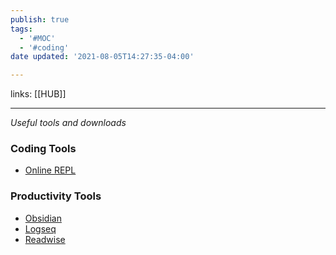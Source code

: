 ```yaml
---
publish: true
tags:
  - '#MOC'
  - '#coding'
date updated: '2021-08-05T14:27:35-04:00'

---
```


links: [[HUB]]

---

_Useful tools and downloads_

### Coding Tools

- [Online REPL](https://repl.it/)

### Productivity Tools

- [Obsidian](https://obsidian.md)
- [Logseq](https://logseq.com)
- [Readwise](https://readwise.io/)
